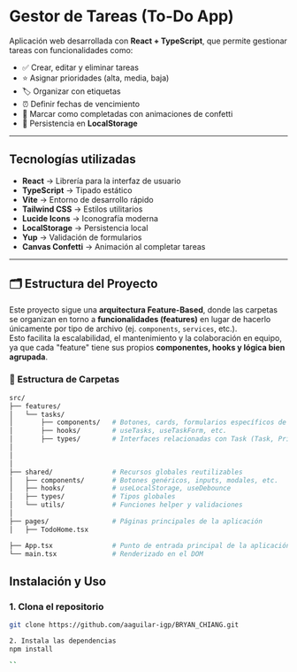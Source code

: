 #  Gestor de Tareas (To-Do App)

Aplicación web desarrollada con **React + TypeScript**, que permite gestionar tareas con funcionalidades como:

- ✅ Crear, editar y eliminar tareas
- ⭐ Asignar prioridades (alta, media, baja)
- 🏷️ Organizar con etiquetas
- ⏰ Definir fechas de vencimiento
- 🎉 Marcar como completadas con animaciones de confetti
- 💾 Persistencia en **LocalStorage**

---

##  Tecnologías utilizadas

-  **React** → Librería para la interfaz de usuario
-  **TypeScript** → Tipado estático
-  **Vite** → Entorno de desarrollo rápido
-  **Tailwind CSS** → Estilos utilitarios
-  **Lucide Icons** → Iconografía moderna
-  **LocalStorage** → Persistencia local
-  **Yup** → Validación de formularios
-  **Canvas Confetti** → Animación al completar tareas

---

## 🗂️ Estructura del Proyecto

Este proyecto sigue una **arquitectura Feature-Based**, donde las carpetas se organizan en torno a **funcionalidades (features)** en lugar de hacerlo únicamente por tipo de archivo (ej. `components`, `services`, etc.).  
Esto facilita la escalabilidad, el mantenimiento y la colaboración en equipo, ya que cada "feature" tiene sus propios **componentes, hooks y lógica bien agrupada**.

### 📂 Estructura de Carpetas

```bash
src/
├── features/
│   └── tasks/
│       ├── components/   # Botones, cards, formularios específicos de tareas
│       ├── hooks/        # useTasks, useTaskForm, etc.
│       ├── types/        # Interfaces relacionadas con Task (Task, Priority)
│ 
│     
│
├── shared/               # Recursos globales reutilizables
│   ├── components/       # Botones genéricos, inputs, modales, etc.
│   ├── hooks/            # useLocalStorage, useDebounce
│   ├── types/            # Tipos globales
│   └── utils/            # Funciones helper y validaciones
│
├── pages/                # Páginas principales de la aplicación
│   ├── TodoHome.tsx

├── App.tsx               # Punto de entrada principal de la aplicación
└── main.tsx              # Renderizado en el DOM

```
##  Instalación y Uso

### 1. Clona el repositorio

```bash
git clone https://github.com/aaguilar-igp/BRYAN_CHIANG.git

```

```bash
2. Instala las dependencias
npm install

``